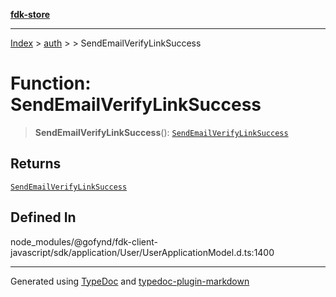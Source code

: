 [**fdk-store**](../../../README.md)
***

[Index](../../../API.md) > [auth](../../README.md) > [<internal>](../README.md) > SendEmailVerifyLinkSuccess

# Function: SendEmailVerifyLinkSuccess

> **SendEmailVerifyLinkSuccess**(): [`SendEmailVerifyLinkSuccess`](../type-aliases/type-alias.SendEmailVerifyLinkSuccess.md)

## Returns

[`SendEmailVerifyLinkSuccess`](../type-aliases/type-alias.SendEmailVerifyLinkSuccess.md)

## Defined In

node\_modules/@gofynd/fdk-client-javascript/sdk/application/User/UserApplicationModel.d.ts:1400

***
Generated using [TypeDoc](https://typedoc.org/) and [typedoc-plugin-markdown](https://www.npmjs.com/package/typedoc-plugin-markdown)
